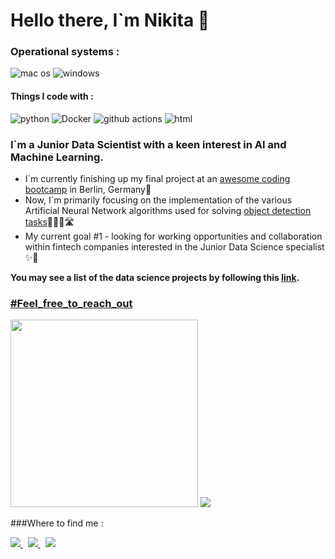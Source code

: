 # Hello there, I`m Nikita 👋

### Operational systems :
<img alt="mac os" src="https://img.shields.io/badge/mac%20os-000000?style=for-the-badge&logo=apple&logoColor=white"> <img alt="windows" src="https://img.shields.io/badge/Windows-0078D6?style=for-the-badge&logo=windows&logoColor=white" /> 
  
#### Things I code with :

<img alt="python" src="https://img.shields.io/badge/Python-3776AB?style=for-the-badge&logo=python&logoColor=white" /> <img alt="Docker" src="https://img.shields.io/badge/-Docker-46a2f1?style=for-the-badge&logo=docker&logoColor=white" /> <img alt="github actions" src="https://img.shields.io/badge/-Github_Actions-2088FF?style=for-the-badge&logo=github-actions&logoColor=white" /> <img alt="html" src="https://img.shields.io/badge/HTML-239120?style=for-the-badge&logo=html5&logoColor=white" />


### I`m a Junior Data Scientist with a keen interest in AI and Machine Learning.
- I`m currently finishing up my final project at an [awesome coding bootcamp](https://www.spiced-academy.com/en) in Berlin, Germany📍
- Now, I`m primarily focusing on the implementation of the various Artificial Neural Network algorithms used for solving [object detection tasks](https://medium.com/data-from-the-trenches/object-detection-with-deep-learning-on-aerial-imagery-2465078db8a9)🕵🏻‍♂️🛣
- My current goal #1 - looking for working opportunities and collaboration within fintech companies interested in the Junior Data Science specialist ✨🌈

**You may see a list of the data science projects by following this [link](https://github.com/NikitaSmirnov22/SPICED_PROJECTS_2022).**
 
### [#Feel_free_to_reach_out](https://www.linkedin.com/in/mykytasmirnov/)

<img src="https://github.com/NikitaSmirnov22/git_for_geeks/blob/main/giphy2.gif" width="300" height="300"> <img src="https://github.com/NikitaSmirnov22/git_for_geeks/blob/main/nerdo.gif">

###Where to find me :
	 
 <a href="https://www.linkedin.com/in/mykytasmirnov/"><img src="https://img.shields.io/badge/linkedin-%230077B5.svg?&style=for-the-badge&logo=linkedin&logoColor=white" /> </a>&nbsp;&nbsp;<a href=""><img src="https://img.shields.io/badge/Telegram-2CA5E0?style=for-the-badge&logo=telegram&logoColor=white"> </a>&nbsp;&nbsp;<a href="https://www.kaggle.com/nikitasmirnov22"><img src="https://img.shields.io/badge/Kaggle-20BEFF?style=for-the-badge&logo=Kaggle&logoColor=white"/></a>&nbsp;&nbsp;
